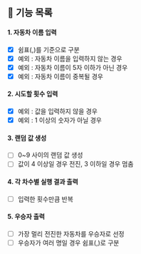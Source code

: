 ## 🚗 기능 목록

#### 1. 자동차 이름 입력

- [x] 쉼표(,)를 기준으로 구분
- [x] 예외 : 자동차 이름을 입력하지 않는 경우
- [x] 예외 : 자동차 이름이 5자 이하가 아닌 경우
- [x] 예외 : 자동차 이름이 중복될 경우

#### 2. 시도할 횟수 입력

- [x] 예외 : 값을 입력하지 않을 경우
- [x] 예외 : 1 이상의 숫자가 아닐 경우

#### 3. 랜덤 값 생성

- [ ] 0~9 사이의 랜덤 값 생성
- [ ] 값이 4 이상일 경우 전진, 3 이하일 경우 멈춤

#### 4. 각 차수별 실행 결과 출력

- [ ] 입력한 횟수만큼 반복 

#### 5. 우승자 출력

- [ ] 가장 멀리 전진한 자동차를 우승자로 선정
- [ ] 우승자가 여러 명일 경우 쉼표(,)로 구분